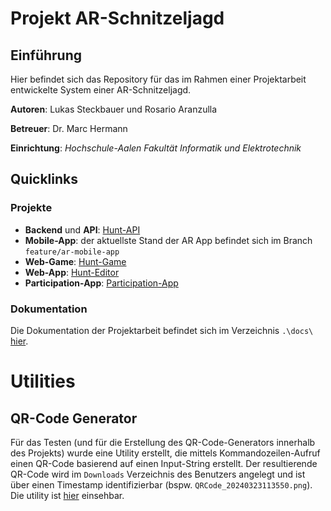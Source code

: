 # Projekt AR-Schnitzeljagd

## Einführung

Hier befindet sich das Repository für das im Rahmen einer Projektarbeit entwickelte System einer AR-Schnitzeljagd.

**Autoren**: Lukas Steckbauer und Rosario Aranzulla

**Betreuer**: Dr. Marc Hermann

**Einrichtung**: _Hochschule-Aalen Fakultät Informatik und Elektrotechnik_

## Quicklinks

### Projekte

- **Backend** und **API**: [Hunt-API](src/be-hunt-api/README.md)
- **Mobile-App**: der aktuellste Stand der AR App befindet sich im Branch `feature/ar-mobile-app`
- **Web-Game**: [Hunt-Game](src/fe-hunt-game-web/README.md)
- **Web-App**: [Hunt-Editor](src/fe-hunt-editor/README.md)
- **Participation-App**: [Participation-App](src/fe-hunt-participation/README.md)

### Dokumentation

Die Dokumentation der Projektarbeit befindet sich im Verzeichnis `.\docs\` [hier](docs/dokumentation-projektarbeit/INDEX.tex).

# Utilities

## QR-Code Generator

Für das Testen (und für die Erstellung des QR-Code-Generators innerhalb des Projekts) wurde eine Utility erstellt, die mittels Kommandozeilen-Aufruf einen QR-Code basierend auf einen Input-String erstellt. Der resultierende QR-Code wird im `Downloads` Verzeichnis des Benutzers angelegt und ist über einen Timestamp identifizierbar (bspw. `QRCode_20240323113550.png`). Die utility ist [hier](utils/qrcode-generator/) einsehbar.

